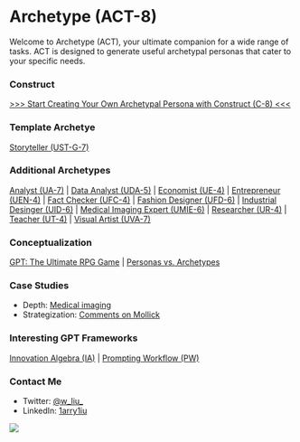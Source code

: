 # Archetype (ACT-8)

Welcome to Archetype (ACT), your ultimate companion for a wide range of tasks. ACT is designed to generate useful archetypal personas that cater to your specific needs.

### Construct

[>>> Start Creating Your Own Archetypal Persona with Construct (C-8) <<<](https://chat.openai.com/share/f4c1171f-19f2-4629-8c15-ed32cbce531f)

### Template Archetye

[Storyteller (UST-G-7)](https://chat.openai.com/share/bd67324f-fff9-4f89-8cb8-f4452e5bd175)

### Additional Archetypes

[Analyst (UA-7)](https://chat.openai.com/share/b6819c00-9bed-4798-aa9c-e23b79f14054) | [Data Analyst (UDA-5)](https://chat.openai.com/share/5148b808-aef2-4f25-a703-34894c965aab) | [Economist (UE-4)](https://chat.openai.com/share/cca42f39-0fc6-46e9-9301-aa31090fbff2) | [Entrepreneur (UEN-4)](https://chat.openai.com/share/ad11e07e-7261-4065-8cb4-29b0bf1e282f) | [Fact Checker (UFC-4)](https://chat.openai.com/share/1558c63b-218f-4b9e-a1f2-0dc1c6f803dc) | [Fashion Designer (UFD-6)](https://chat.openai.com/share/56f37770-1c21-4150-a80e-36c3a21bf295) | [Industrial Desinger (UID-6)](https://chat.openai.com/share/59c6719d-22ee-4056-aafa-114aeddbc783) | [Medical Imaging Expert (UMIE-6)](https://chat.openai.com/share/3f933360-acc7-4a96-bcc6-dda716a4d767) | [Researcher (UR-4)](https://chat.openai.com/share/88942916-beb0-4825-8885-444421e701e9) | [Teacher (UT-4)](https://chat.openai.com/share/4e00fd99-595d-4ae0-af80-a12b1de9537b) | [Visual Artist (UVA-7)](https://chat.openai.com/share/8655d1fa-de97-49c2-a492-f2f179017a7d)

### Conceptualization

[GPT: The Ultimate RPG Game](https://x.com/w_liu_/status/1663385882152554499) | [Personas vs. Archetypes](https://x.com/w_liu_/status/1717873799457296480)

### Case Studies

- Depth: [Medical imaging](https://x.com/w_liu_/status/1709926206521708959)
- Strategization: [Comments on Mollick](https://x.com/w_liu_/status/1708672278618374242)

### Interesting GPT Frameworks

[Innovation Algebra (IA)](https://innovationalgebra.com/) | [Prompting Workflow (PW)](https://github.com/dgcruzing/Prompting-Workflow)

### Contact Me

- Twitter: [@w_liu_](https://twitter.com/w_liu_)
- LinkedIn: [1arry1iu](https://www.linkedin.com/in/1arry1iu/)

![](https://github.com/1arry1iu/everything/blob/main/ET_Avatar.png)
